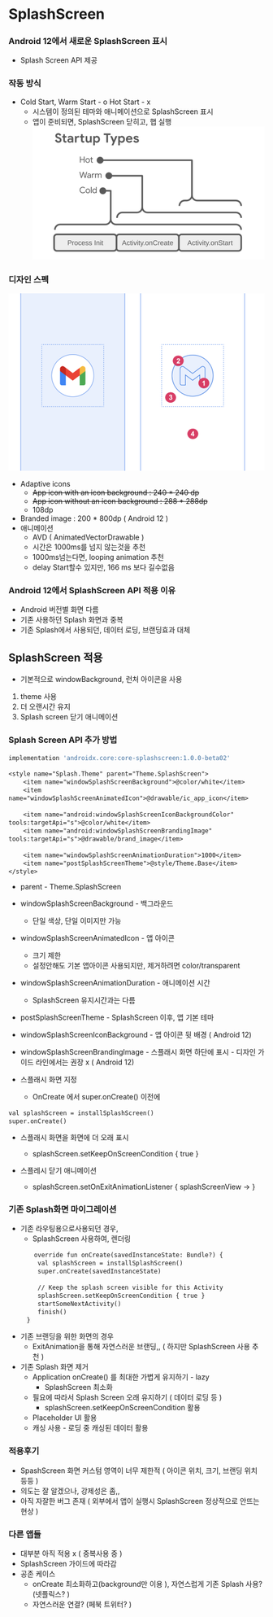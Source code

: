 
# SplashScreen
### Android 12에서 새로운 SplashScreen 표시
- Splash Screen API 제공

### 작동 방식

-  Cold Start, Warm Start - o   Hot Start - x
	- 시스템이 정의된 테마와 애니메이션으로 SplashScreen 표시
	- 앱이 준비되면, SplashScreen 닫히고, 햅 실행
![](SplashScreen/50E7AC56-6E11-43FC-98AE-5FF8A745D756.png)
	  

### 디자인 스펙
![](SplashScreen/8E7D350C-AC98-4193-804A-5B375E5BC57F.png)
- Adaptive icons
	- ~~App icon with an icon background : 240 * 240 dp~~
	- ~~App icon without an icon background : 288 * 288dp~~
	- 108dp
- Branded image : 200 * 800dp ( Android 12 )
- 애니메이션
	- AVD ( AnimatedVectorDrawable )
	- 시간은 1000ms를 넘지 않는것을 추천
	- 1000ms넘는다면, looping animation 추천
	- delay Start할수 있지만, 166 ms 보다 길수없음


### Android 12에서 SplashScreen API 적용 이유
- Android 버전별 화면 다름 
- 기존 사용하던 Splash 화면과 중복
- 기존 Splash에서 사용되던, 데이터 로딩, 브랜딩효과 대체


## SplashScreen 적용
- 기본적으로 windowBackground, 런처 아이콘을 사용

1. theme 사용
2. 더 오랜시간 유지
3. Splash screen 닫기 애니메이션 


###  Splash Screen API 추가 방법
```groovy
implementation 'androidx.core:core-splashscreen:1.0.0-beta02'
```

```
<style name="Splash.Theme" parent="Theme.SplashScreen">
	<item name="windowSplashScreenBackground">@color/white</item>
	<item name="windowSplashScreenAnimatedIcon">@drawable/ic_app_icon</item>

	<item name="android:windowSplashScreenIconBackgroundColor" tools:targetApi="s">@color/white</item>
	<item name="android:windowSplashScreenBrandingImage" tools:targetApi="s">@drawable/brand_image</item>

	<item name="windowSplashScreenAnimationDuration">1000</item>
	<item name="postSplashScreenTheme">@style/Theme.Base</item>
</style>

```

- parent - Theme.SplashScreen
- windowSplashScreenBackground - 백그라운드
	- 단일 색상, 단일 이미지만 가능
- windowSplashScreenAnimatedIcon - 앱 아이콘 
	- 크기 제한
	- 설정안해도 기본 앱아이콘 사용되지만, 제거하려면 color/transparent
- windowSplashScreenAnimationDuration -   애니메이션 시간
	- SplashScreen 유지시간과는 다름
- postSplashScreenTheme - SplashScreen 이후, 앱 기본 테마 


- windowSplashScreenIconBackground - 앱 아이콘 뒷 배경 ( Android 12)
- windowSplashScreenBrandingImage - 스플래시 화면 하단에 표시 - 디자인 가이드 라인에서는 권장 x  ( Android 12)


- 스플래시 화면 지정 
	- OnCreate 에서 super.onCreate() 이전에
```
val splashScreen = installSplashScreen()
super.onCreate()
```
  
- 스플래시 화면을 화면에 더 오래 표시 
	- splashScreen.setKeepOnScreenCondition { true }
	
- 스플레시 닫기 애니메이션 
	- splashScreen.setOnExitAnimationListener { splashScreenView -> }


### 기존 Splash화면 마이그레이션 
- 기존 라우팅용으로사용되던 경우, 
	- SplashScreen 사용하여, 렌더링 
```
	   override fun onCreate(savedInstanceState: Bundle?) {
        val splashScreen = installSplashScreen()
        super.onCreate(savedInstanceState)

        // Keep the splash screen visible for this Activity
        splashScreen.setKeepOnScreenCondition { true }
        startSomeNextActivity()
        finish()
     }

```
	

- 기존 브랜딩을 위한 화면의 경우
	-  ExitAnimation을 통해 자연스러운 브랜딩,, ( 하지만 SplashScreen 사용 추천 ) 
- 기존 Splash 화면 제거 
	- Application onCreate() 를 최대한 가볍게 유지하기 -  lazy 
		- SplashScreen 최소화
	- 필요에 따라서 Splash Screen 오래 유지하기 ( 데이터 로딩 등 )
		- splashScreen.setKeepOnScreenCondition 활용
	- Placeholder UI 활용 
	- 캐싱 사용 - 로딩 중 캐싱된 데이터 활용


### 적용후기 
- SpashScreen 화면 커스텀 영역이 너무 제한적 ( 아이콘 위치, 크기, 브랜딩 위치 등등 )
- 의도는 잘 알겠으나, 강제성은 좀,, 
- 아직 자잘한 버그 존재 ( 외부에서 앱이 실행시  SplashScreen 정상적으로 안뜨는 현상 )



### 다른 앱들 
- 대부분 아직 적용 x ( 중복사용 중 )
- SplashScreen 가이드에 따라감
- 공존 케이스
	- onCreate 최소화하고(background만 이용 ), 자연스럽게 기존 Splash 사용?(넷플릭스? )
	- 자연스러운 연결? (페북 트위터? )
 
